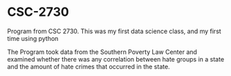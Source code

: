 # CSC-2730
Program from CSC 2730.  This was my first data science class, and my first time using python

The Program took data from the Southern Poverty Law Center and examined whether there was any correlation between hate groups in a state
and the amount of hate crimes that occurred in the state.
